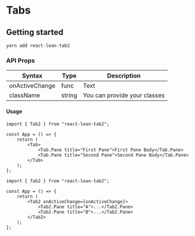 # Tabs

## Getting started

`yarn add react-lean-tab2`

### API Props

| Syntax         | Type   | Description                  |
| -------------- | ------ | ---------------------------- |
| onActiveChange | func   | Text                         |
| className      | string | You can provide your classes |

#### Usage

```tsx
import { Tab2 } from "react-lean-tab2";

const App = () => {
	return (
		<Tab>
			<Tab.Pane title="First Pane">First Pane Body</Tab.Pane>
			<Tab.Pane title="Second Pane">Second Pane Body</Tab.Pane>
		</Tab>
	);
};
```

```tsx
import { Tab2 } from "react-lean-tab2";

const App = () => {
	return (
		<Tab2 onActiveChange={onActiveChange}>
			<Tab2.Pane title="A">...</Tab2.Pane>
			<Tab2.Pane title="B">...</Tab2.Pane>
		</Tab2>
	);
};
```
